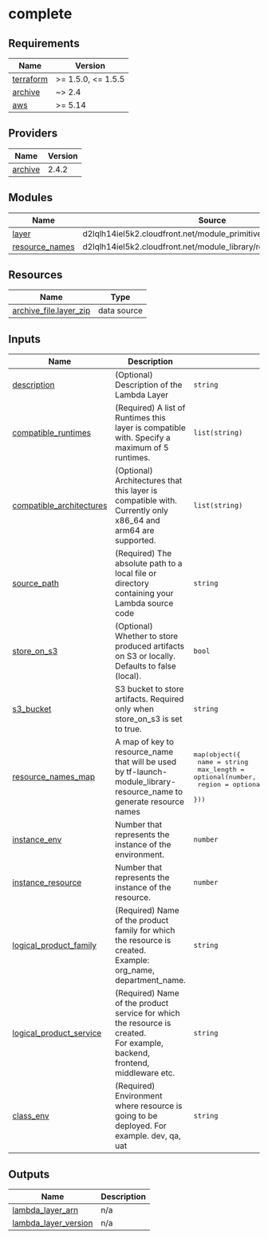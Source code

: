 # complete

<!-- BEGINNING OF PRE-COMMIT-TERRAFORM DOCS HOOK -->
## Requirements

| Name | Version |
|------|---------|
| <a name="requirement_terraform"></a> [terraform](#requirement\_terraform) | >= 1.5.0, <= 1.5.5 |
| <a name="requirement_archive"></a> [archive](#requirement\_archive) | ~> 2.4 |
| <a name="requirement_aws"></a> [aws](#requirement\_aws) | >= 5.14 |

## Providers

| Name | Version |
|------|---------|
| <a name="provider_archive"></a> [archive](#provider\_archive) | 2.4.2 |

## Modules

| Name | Source | Version |
|------|--------|---------|
| <a name="module_layer"></a> [layer](#module\_layer) | d2lqlh14iel5k2.cloudfront.net/module_primitive/lambda_layer/aws | ~> 1.0 |
| <a name="module_resource_names"></a> [resource\_names](#module\_resource\_names) | d2lqlh14iel5k2.cloudfront.net/module_library/resource_name/launch | ~> 1.0 |

## Resources

| Name | Type |
|------|------|
| [archive_file.layer_zip](https://registry.terraform.io/providers/hashicorp/archive/latest/docs/data-sources/file) | data source |

## Inputs

| Name | Description | Type | Default | Required |
|------|-------------|------|---------|:--------:|
| <a name="input_description"></a> [description](#input\_description) | (Optional) Description of the Lambda Layer | `string` | `""` | no |
| <a name="input_compatible_runtimes"></a> [compatible\_runtimes](#input\_compatible\_runtimes) | (Required) A list of Runtimes this layer is compatible with. Specify a maximum of 5 runtimes. | `list(string)` | n/a | yes |
| <a name="input_compatible_architectures"></a> [compatible\_architectures](#input\_compatible\_architectures) | (Optional) Architectures that this layer is compatible with. Currently only x86\_64 and arm64 are supported. | `list(string)` | `[]` | no |
| <a name="input_source_path"></a> [source\_path](#input\_source\_path) | (Required) The absolute path to a local file or directory containing your Lambda source code | `string` | n/a | yes |
| <a name="input_store_on_s3"></a> [store\_on\_s3](#input\_store\_on\_s3) | (Optional) Whether to store produced artifacts on S3 or locally. Defaults to false (local). | `bool` | `false` | no |
| <a name="input_s3_bucket"></a> [s3\_bucket](#input\_s3\_bucket) | S3 bucket to store artifacts. Required only when store\_on\_s3 is set to true. | `string` | `null` | no |
| <a name="input_resource_names_map"></a> [resource\_names\_map](#input\_resource\_names\_map) | A map of key to resource\_name that will be used by tf-launch-module\_library-resource\_name to generate resource names | <pre>map(object({<br>    name       = string<br>    max_length = optional(number, 60)<br>    region     = optional(string, "us-east-2")<br>  }))</pre> | <pre>{<br>  "layer": {<br>    "max_length": 80,<br>    "name": "lyr"<br>  }<br>}</pre> | no |
| <a name="input_instance_env"></a> [instance\_env](#input\_instance\_env) | Number that represents the instance of the environment. | `number` | `0` | no |
| <a name="input_instance_resource"></a> [instance\_resource](#input\_instance\_resource) | Number that represents the instance of the resource. | `number` | `0` | no |
| <a name="input_logical_product_family"></a> [logical\_product\_family](#input\_logical\_product\_family) | (Required) Name of the product family for which the resource is created.<br>    Example: org\_name, department\_name. | `string` | `"launch"` | no |
| <a name="input_logical_product_service"></a> [logical\_product\_service](#input\_logical\_product\_service) | (Required) Name of the product service for which the resource is created.<br>    For example, backend, frontend, middleware etc. | `string` | `"layer"` | no |
| <a name="input_class_env"></a> [class\_env](#input\_class\_env) | (Required) Environment where resource is going to be deployed. For example. dev, qa, uat | `string` | `"demo"` | no |

## Outputs

| Name | Description |
|------|-------------|
| <a name="output_lambda_layer_arn"></a> [lambda\_layer\_arn](#output\_lambda\_layer\_arn) | n/a |
| <a name="output_lambda_layer_version"></a> [lambda\_layer\_version](#output\_lambda\_layer\_version) | n/a |
<!-- END OF PRE-COMMIT-TERRAFORM DOCS HOOK -->
